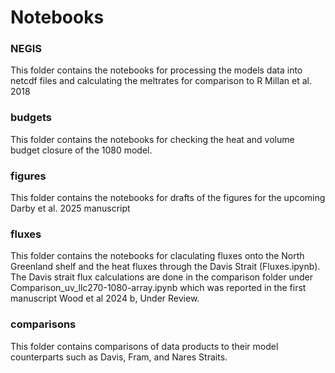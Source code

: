 # Notebooks

### NEGIS

This folder contains the notebooks for processing the models data into netcdf files and calculating the meltrates for comparison to R Millan et al. 2018

### budgets

This folder contains the notebooks for checking the heat and volume budget closure of the 1080 model.

### figures

This folder contains the notebooks for drafts of the figures for the upcoming Darby et al. 2025 manuscript

### fluxes

This folder contains the notebooks for claculating fluxes onto the North Greenland shelf and the heat fluxes through the Davis Strait (Fluxes.ipynb). The Davis strait flux calculations are done in the comparison folder under Comparison_uv_llc270-1080-array.ipynb which was reported in the first manuscript Wood et al 2024 b, Under Review.

### comparisons

This folder contains comparisons of data products to their model counterparts such as Davis, Fram, and Nares Straits.
